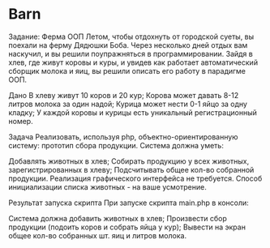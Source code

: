 # Barn

Задание: Ферма ООП
Летом, чтобы отдохнуть от городской суеты, вы поехали на ферму Дядюшки Боба. Через несколько дней отдых вам наскучил, и вы решили поупражняться в программировании. Зайдя в хлев, где живут коровы и куры, и увидев как работает автоматический сборщик молока и яиц, вы решили описать его работу в парадигме ООП.

Дано
В хлеву живут 10 коров и 20 кур; Корова может давать 8-12 литров молока за один надой; Курица может нести 0-1 яйцо за одну кладку; У каждой коровы и курицы есть уникальный регистрационный номер.

Задача
Реализовать, используя php, объектно-ориентированную систему: прототип сбора продукции. Система должна уметь:

Добавлять животных в хлев;
Собирать продукцию у всех животных, зарегистрированных в хлеву;
Подсчитывать общее кол-во собранной продукции.
Реализация графического интерфейса не требуется.
Способ инициализации списка животных - на ваше усмотрение.

Результат запуска скрипта
При запуске скрипта main.php в консоли:

Система должна добавить животных в хлев;
Произвести сбор продукции (подоить коров и собрать яйца у кур);
Вывести на экран общее кол-во собранных шт. яиц и литров молока.
